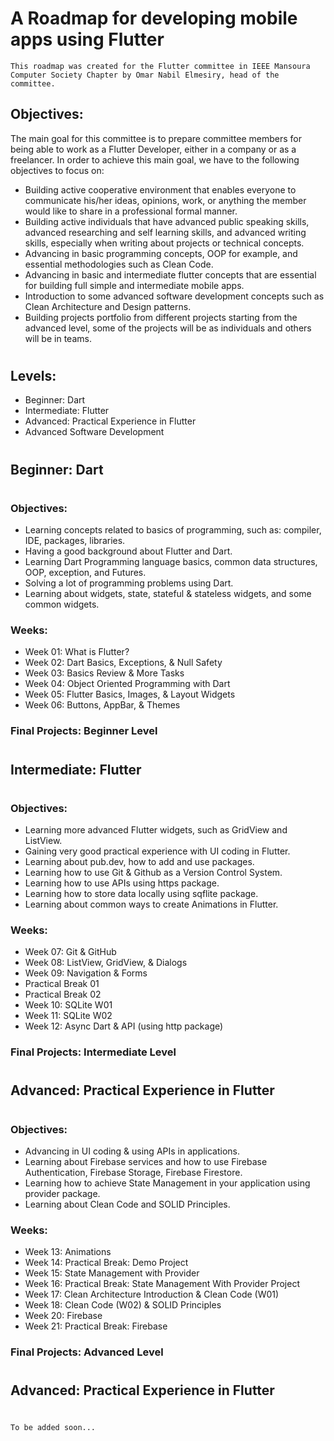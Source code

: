 # A Roadmap for developing mobile apps using Flutter

    This roadmap was created for the Flutter committee in IEEE Mansoura Computer Society Chapter by Omar Nabil Elmesiry, head of the committee.

## Objectives:

The main goal for this committee is to prepare committee members for being able to work as a Flutter Developer, either in a company or as a freelancer. In order to achieve this main goal, we have to the following objectives to focus on:

- Building active cooperative environment that enables everyone to communicate his/her ideas, opinions, work, or anything the member would like to share in a professional formal manner.
- Building active individuals that have advanced public speaking skills, advanced researching and self learning skills, and advanced writing skills, especially when writing about projects or technical concepts.
- Advancing in basic programming concepts, OOP for example, and essential methodologies such as Clean Code.
- Advancing in basic and intermediate flutter concepts that are essential for building full simple and intermediate mobile apps.
- Introduction to some advanced software development concepts such as Clean Architecture and Design patterns.
- Building projects portfolio from different projects starting from the advanced level, some of the projects will be as individuals and others will be in teams.
#
## Levels:
* Beginner: Dart
* Intermediate: Flutter
* Advanced: Practical Experience in Flutter
* Advanced Software Development
#
## Beginner: Dart
#
### Objectives:
- Learning concepts related to basics of programming, such as: compiler, IDE, packages, libraries.
- Having a good background about Flutter and Dart.
- Learning Dart Programming language basics, common data structures, OOP, exception, and Futures.
- Solving a lot of programming problems using Dart.
- Learning about widgets, state, stateful & stateless widgets, and some common widgets.

### Weeks:
* Week 01: What is Flutter? 
* Week 02: Dart Basics, Exceptions, & Null Safety
* Week 03: Basics Review & More Tasks
* Week 04: Object Oriented Programming with Dart
* Week 05: Flutter Basics, Images, & Layout Widgets
* Week 06: Buttons, AppBar, & Themes

### Final Projects: Beginner Level
#
## Intermediate: Flutter
#
### Objectives:
- Learning more advanced Flutter widgets, such as GridView and ListView.
- Gaining very good practical experience with UI coding in Flutter.
- Learning about pub.dev, how to add and use packages.
- Learning how to use Git & Github as a Version Control System.
- Learning how to use APIs using https package.
- Learning how to store data locally using sqflite package.
- Learning about common ways to create Animations in Flutter.

### Weeks:
* Week 07: Git & GitHub 
* Week 08: ListView, GridView, & Dialogs
* Week 09: Navigation & Forms
* Practical Break 01 
* Practical Break 02 
* Week 10: SQLite W01
* Week 11: SQLite W02
* Week 12: Async Dart & API (using http package)

### Final Projects: Intermediate Level
#
## Advanced: Practical Experience in Flutter
#
### Objectives:
- Advancing in UI coding & using APIs in applications.
- Learning about Firebase services and how to use Firebase Authentication, Firebase Storage, Firebase Firestore.
- Learning how to achieve State Management in your application using provider package.
- Learning about Clean Code and SOLID Principles.

### Weeks:
* Week 13: Animations
* Week 14: Practical Break: Demo Project
* Week 15: State Management with Provider
* Week 16: Practical Break: State Management With Provider Project
* Week 17: Clean Architecture Introduction & Clean Code (W01)
* Week 18: Clean Code (W02) & SOLID Principles
* Week 20: Firebase
* Week 21: Practical Break: Firebase

### Final Projects: Advanced Level
#
## Advanced: Practical Experience in Flutter
#
    To be added soon...